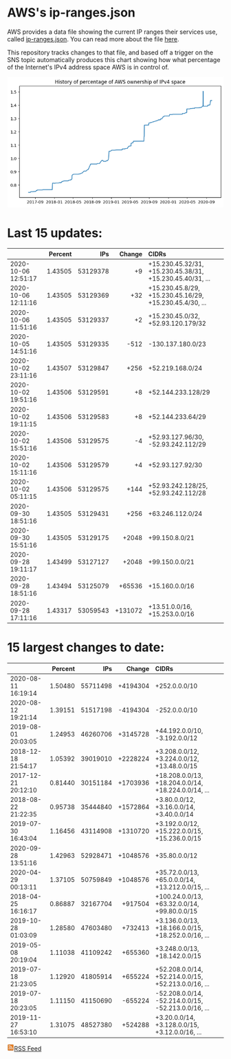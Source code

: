 # AWS's ip-ranges.json

AWS provides a data file showing the current IP ranges their
services use, called [ip-ranges.json](https://ip-ranges.amazonaws.com/ip-ranges.json).  You 
can read more about the file [here](https://docs.aws.amazon.com/general/latest/gr/aws-ip-ranges.html).

This repository tracks changes to that file, and based off a trigger on the SNS topic 
automatically produces this chart showing how what percentage of the Internet's IPv4 
address space AWS is in control of.

![History of AWS](history_count.png)

# Last 15 updates:

| | Percent | IPs | Change | CIDRs |
| :--- | ---: | ---: | ---: | :--- |
| 2020-10-06 12:51:17 | 1.43505 | 53129378 | +9 | +15.230.45.32/31, +15.230.45.38/31, +15.230.45.40/31, ... |
| 2020-10-06 12:11:16 | 1.43505 | 53129369 | +32 | +15.230.45.8/29, +15.230.45.16/29, +15.230.45.4/30, ... |
| 2020-10-06 11:51:16 | 1.43505 | 53129337 | +2 | +15.230.45.0/32, +52.93.120.179/32 |
| 2020-10-05 14:51:16 | 1.43505 | 53129335 | -512 | -130.137.180.0/23 |
| 2020-10-02 23:11:16 | 1.43507 | 53129847 | +256 | +52.219.168.0/24 |
| 2020-10-02 19:51:16 | 1.43506 | 53129591 | +8 | +52.144.233.128/29 |
| 2020-10-02 19:11:15 | 1.43506 | 53129583 | +8 | +52.144.233.64/29 |
| 2020-10-02 15:51:16 | 1.43506 | 53129575 | -4 | +52.93.127.96/30, -52.93.242.112/29 |
| 2020-10-02 15:11:16 | 1.43506 | 53129579 | +4 | +52.93.127.92/30 |
| 2020-10-02 05:11:15 | 1.43506 | 53129575 | +144 | +52.93.242.128/25, +52.93.242.112/28 |
| 2020-09-30 18:51:16 | 1.43505 | 53129431 | +256 | +63.246.112.0/24 |
| 2020-09-30 15:51:16 | 1.43505 | 53129175 | +2048 | +99.150.8.0/21 |
| 2020-09-28 19:11:17 | 1.43499 | 53127127 | +2048 | +99.150.0.0/21 |
| 2020-09-28 18:51:16 | 1.43494 | 53125079 | +65536 | +15.160.0.0/16 |
| 2020-09-28 17:11:16 | 1.43317 | 53059543 | +131072 | +13.51.0.0/16, +15.253.0.0/16 |


# 15 largest changes to date:

| | Percent | IPs | Change | CIDRs |
| :--- | ---: | ---: | ---: | :--- |
| 2020-08-11 16:19:14 | 1.50480 | 55711498 | +4194304 | +252.0.0.0/10 |
| 2020-08-12 19:21:14 | 1.39151 | 51517198 | -4194304 | -252.0.0.0/10 |
| 2019-08-01 20:03:05 | 1.24953 | 46260706 | +3145728 | +44.192.0.0/10, -3.192.0.0/12 |
| 2018-12-18 21:54:17 | 1.05392 | 39019010 | +2228224 | +3.208.0.0/12, +3.224.0.0/12, +13.48.0.0/15 |
| 2017-12-21 20:12:10 | 0.81440 | 30151184 | +1703936 | +18.208.0.0/13, +18.204.0.0/14, +18.224.0.0/14, ... |
| 2018-08-22 21:22:35 | 0.95738 | 35444840 | +1572864 | +3.80.0.0/12, +3.16.0.0/14, +3.40.0.0/14 |
| 2019-07-30 16:43:04 | 1.16456 | 43114908 | +1310720 | +3.192.0.0/12, +15.222.0.0/15, +15.236.0.0/15 |
| 2020-09-28 13:51:16 | 1.42963 | 52928471 | +1048576 | +35.80.0.0/12 |
| 2020-04-29 00:13:11 | 1.37105 | 50759849 | +1048576 | +35.72.0.0/13, +65.0.0.0/14, +13.212.0.0/15, ... |
| 2018-04-25 16:16:17 | 0.86887 | 32167704 | +917504 | +100.24.0.0/13, +63.32.0.0/14, +99.80.0.0/15 |
| 2019-10-28 01:03:09 | 1.28580 | 47603480 | +732413 | +3.136.0.0/13, +18.166.0.0/15, +18.252.0.0/16, ... |
| 2019-05-08 20:19:04 | 1.11038 | 41109242 | +655360 | +3.248.0.0/13, +18.142.0.0/15 |
| 2019-07-18 21:23:05 | 1.12920 | 41805914 | +655224 | +52.208.0.0/14, +52.214.0.0/15, +52.213.0.0/16, ... |
| 2019-07-18 20:23:05 | 1.11150 | 41150690 | -655224 | -52.208.0.0/14, -52.214.0.0/15, -52.213.0.0/16, ... |
| 2019-11-27 16:53:10 | 1.31075 | 48527380 | +524288 | +3.20.0.0/14, +3.128.0.0/15, +3.12.0.0/16, ... |


[![RSS Icon](rss-icon.png)RSS Feed](https://raw.githubusercontent.com/seligman/aws-ip-ranges/master/rss.xml)
